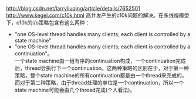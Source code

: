 http://blog.csdn.net/larryliuqing/article/details/7652501
http://www.kegel.com/c10k.html
高并发产生的c10k问题的解决。在多线程模型下，c10k的i/o策略包含有这么两种：
* "one OS-level thread handles many clients; each client is controlled by a state machine"  
* "one OS-level thread handles many clients; each client is controlled by a continuation"。  
一个state machine由一组有序的continuation构成，一个continuation完成后，thread会执行下一个continuation。这两种策略的区别在于，对于第一种策略，整个state machine的所有continuation都是由一个thread来完成的，而对于第二种策略，由于thread处理的单位是一个continuation，所以一个state machine可能会由几个thread完成(个人看法)。
